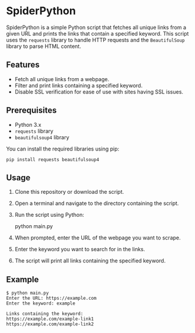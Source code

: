 SpiderPython
============

SpiderPython is a simple Python script that fetches all unique links from a given URL and prints the links that contain a specified keyword. This script uses the `requests` library to handle HTTP requests and the `BeautifulSoup` library to parse HTML content.

Features
--------
- Fetch all unique links from a webpage.
- Filter and print links containing a specified keyword.
- Disable SSL verification for ease of use with sites having SSL issues.

Prerequisites
-------------
- Python 3.x
- `requests` library
- `beautifulsoup4` library

You can install the required libraries using pip:

    pip install requests beautifulsoup4

Usage
-----
1. Clone this repository or download the script.

2. Open a terminal and navigate to the directory containing the script.

3. Run the script using Python:

    python main.py

4. When prompted, enter the URL of the webpage you want to scrape.

5. Enter the keyword you want to search for in the links.

6. The script will print all links containing the specified keyword.

Example
-------
    $ python main.py
    Enter the URL: https://example.com
    Enter the keyword: example

    Links containing the keyword:
    https://example.com/example-link1
    https://example.com/example-link2

